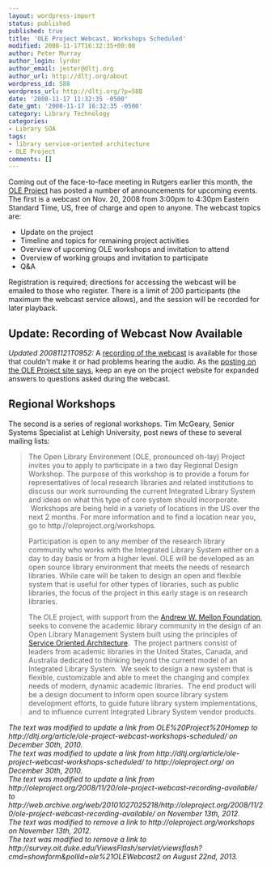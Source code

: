 ```yaml
---
layout: wordpress-import
status: published
published: true
title: 'OLE Project Webcast, Workshops Scheduled'
modified: 2008-11-17T16:32:35+00:00
author: Peter Murray
author_login: lyrdor
author_email: jester@dltj.org
author_url: http://dltj.org/about
wordpress_id: 588
wordpress_url: http://dltj.org/?p=588
date: '2008-11-17 11:32:35 -0500'
date_gmt: '2008-11-17 16:32:35 -0500'
category: Library Technology
categories:
- Library SOA
tags:
- library service-oriented architecture
- OLE Project
comments: []
---
```

<p>Coming out of the face-to-face meeting in Rutgers earlier this month, the <a href="http://oleproject.org/" title="http://oleproject.org">OLE Project</a> has posted a number of announcements for upcoming events.  The first is a webcast on Nov. 20, 2008 from 3:00pm to 4:30pm Eastern Standard Time, US, free of charge and open to anyone.  The webcast topics are:</p>
<ul type="disc">
<li>Update on the project</li>
<li>Timeline and topics for remaining project activities</li>
<li>Overview of upcoming OLE workshops and invitation to attend</li>
<li>Overview of working groups and invitation to participate</li>
<li>Q&amp;A</li>
</ul>
<p><span class="removed_link" title="http://survey.oit.duke.edu/ViewsFlash/servlet/viewsflash?cmd=showform&amp;pollid=ole%21OLEWebcast2">Registration is required</span>; directions for accessing the webcast will be emailed to those who register.  There is a limit of 200 participants (the maximum the webcast service allows), and the session will be recorded for later playback.</p>
<h2>Update: Recording of Webcast Now Available</h2>
<p><i>Updated 20081121T0952:</i> A <a href="http://dukeuniversity.na3.acrobat.com/p29215364/" title="OLE Project Webcast Recording for 20-November-2008">recording of the webcast</a> is available for those that couldn't make it or had problems hearing the audio.  As the <a href="http://web.archive.org/web/20101027025218/http://oleproject.org/2008/11/20/ole-project-webcast-recording-available/" title="The OLE Project |   OLE Project webcast recording available">posting on the OLE Project site says</a>, keep an eye on the project website for expanded answers to questions asked during the webcast.</p>
<h2>Regional Workshops</h2>
<p>The second is a series of regional workshops.  Tim McGeary, Senior Systems Specialist at Lehigh University, post news of these to several mailing lists:<br />
<blockquote>
The Open Library Environment (OLE, pronounced oh-lay) Project invites you to apply to participate in a two day Regional Design Workshop. The purpose of this workshop is to provide a forum for representatives of local research libraries and related institutions to discuss our work surrounding the current Integrated Library System and ideas on what this type of core system should incorporate. &nbsp;Workshops are being held in a variety of locations in the US over the next 2 months. For more information and to find a location near you, go to <span class="removed_link" title="http://oleproject.org/workshops">http://oleproject.org/workshops</span>.</p>
<p>Participation is open to any member of the research library community who works with the Integrated Library System either on a day to day basis or from a higher level. OLE will be developed as an open source library environment that meets the needs of research libraries. While care will be taken to design an open and flexible system that is useful for other types of libraries, such as public libraries, the focus of the project in this early stage is on research libraries.</p>
<p>The OLE project, with support from the <a href="http://en.wikipedia.org/wiki/Andrew_W._Mellon_Foundation" title="Andrew W. Mellon Foundation" rel="wikipedia" class="zem_slink">Andrew W. Mellon Foundation</a>, seeks to convene the academic library community in the design of an Open Library Management System built using the principles of <a href="http://en.wikipedia.org/wiki/Service-oriented_architecture" title="Service-oriented architecture" rel="wikipedia" class="zem_slink">Service Oriented Architecture</a>. &nbsp;The project partners consist of leaders from academic libraries in the United States, Canada, and Australia dedicated to thinking beyond the current model of an Integrated Library System. &nbsp;We seek to design a new system that is flexible, customizable and able to meet the changing and complex needs of modern, dynamic academic libraries. &nbsp;The end product will be a design document to inform open source library system development efforts, to guide future library system implementations, and to influence current Integrated Library System vendor products.</p></blockquote>
<p style="padding:0;margin:0;font-style:italic;">The text was modified to update a link from OLE%20Project%20Homep to http://dltj.org/article/ole-project-webcast-workshops-scheduled/ on December 30th, 2010.</p>
<p style="padding:0;margin:0;font-style:italic;">The text was modified to update a link from http://dltj.org/article/ole-project-webcast-workshops-scheduled/ to http://oleproject.org/ on December 30th, 2010.</p>
<p style="padding:0;margin:0;font-style:italic;">The text was modified to update a link from http://oleproject.org/2008/11/20/ole-project-webcast-recording-available/ to http://web.archive.org/web/20101027025218/http://oleproject.org/2008/11/20/ole-project-webcast-recording-available/ on November 13th, 2012.</p>
<p style="padding:0;margin:0;font-style:italic;" class="removed_link">The text was modified to remove a link to http://oleproject.org/workshops on November 13th, 2012.</p>
<p style="padding:0;margin:0;font-style:italic;" class="removed_link">The text was modified to remove a link to http://survey.oit.duke.edu/ViewsFlash/servlet/viewsflash?cmd=showform&pollid=ole%21OLEWebcast2 on August 22nd, 2013.</p>
